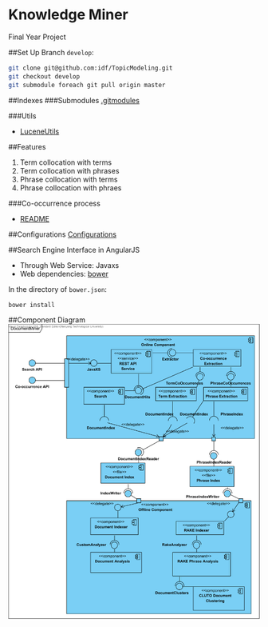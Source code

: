 Knowledge Miner 
=============

Final Year Project

##Set Up
Branch `develop`:
```bash
git clone git@github.com:idf/TopicModeling.git
git checkout develop
git submodule foreach git pull origin master
```

##Indexes
###Submodules
[.gitmodules](https://github.com/zhangdanyangg/TopicModeling/blob/develop/.gitmodules)

###Utils
* [LuceneUtils](https://github.com/zhangdanyangg/TopicModeling/blob/develop/km-lucene/src/main/java/util/LuceneUtils.java)

##Features
1. Term collocation with terms
1. Term collocation with phrases
1. Phrase collocation with terms
1. Phrase collocation with phraes

###Co-occurrence process
* [README](https://github.com/zhangdanyangg/TopicModeling/blob/develop/km-lucene/src/main/java/km/lucene/applets/collocations)


##Configurations
[Configurations](https://github.com/idf/DocumentMiner/blob/develop/km-common/src/main/java/km/common/Config.java)

##Search Engine Interface in AngularJS
* Through Web Service: Javaxs
* Web dependencies: [bower](https://github.com/zhangdanyangg/KnowledgeMiner/blob/develop/km-web/src/main/webapp/bower.json)

In the directory of `bower.json`:
```bash
bower install
```

##Component Diagram
![](/img/DocumentMinerComponent.png)